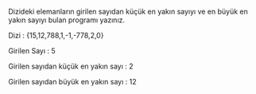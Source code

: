Dizideki elemanların girilen sayıdan küçük en yakın sayıyı ve en büyük en yakın sayıyı bulan programı yazınız.

Dizi : {15,12,788,1,-1,-778,2,0}

Girilen Sayı : 5

Girilen sayıdan küçük en yakın sayı : 2

Girilen sayıdan büyük en yakın sayı : 12

